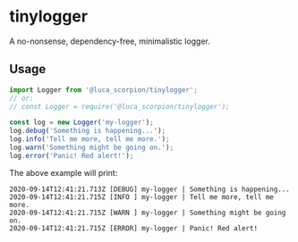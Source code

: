 # tinylogger

A no-nonsense, dependency-free, minimalistic logger.

## Usage

```js
import Logger from '@luca_scorpion/tinylogger';
// or:
// const Logger = require('@luca_scorpion/tinylogger');

const log = new Logger('my-logger');
log.debug('Something is happening...');
log.info('Tell me more, tell me more.');
log.warn('Something might be going on.');
log.error('Panic! Red alert!');
```

The above example will print:

```
2020-09-14T12:41:21.713Z [DEBUG] my-logger | Something is happening...
2020-09-14T12:41:21.715Z [INFO ] my-logger | Tell me more, tell me more.
2020-09-14T12:41:21.715Z [WARN ] my-logger | Something might be going on.
2020-09-14T12:41:21.715Z [ERROR] my-logger | Panic! Red alert!
```
